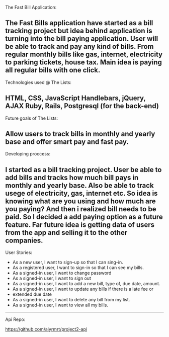 The Fast Bill Application:

The Fast Bills application have started as a bill tracking project but idea
behind application is turning into the bill paying application. User will be
able to track and pay any kind of bills. From regular monthly bills like gas,
internet, electricity to parking tickets, house tax. Main idea is paying all
regular bills with one click.
--------------------------------------------------------------------------------
Technologies used @ The Lists:

 HTML, CSS, JavaScript
Handlebars, jQuery, AJAX
Ruby, Rails, Postgresql (for the back-end)
--------------------------------------------------------------------------------
Future goals of The Lists:

Allow users to track bills  in monthly and yearly base and offer smart pay and
fast pay.
--------------------------------------------------------------------------------
Developing proccess:

I started as a bill tracking project. User be able to add bills and tracks
how much bill pays in monthly and yearly base. Also be able to track usege of
electricity, gas, internet etc. So idea is  knowing what are you using and how much
are you paying? And then i realized bill needs to be paid. So I decided a add
paying option as a future feature. Far future idea is getting data of users
from the app and selling it to the other companies.
--------------------------------------------------------------------------------
User Stories:

- As a new user, I want to sign-up so that I can sing-in.
- As a registered user, I want to sign-in so that I can see my bills.
- As a signed-in user, I want to change password
- As a signed-in user, I want to sign out
- As a signed-in user, I want to add a new bill, type of, due date, amount.
- As a signed-in user, I want to update any bills if there is a late fee or
- extended due date
- As a signed-in user, I want to delete any bill from my list.
- As a signed-in user, I want to view all my bills.
--------------------------------------------------------

Api  Repo:

https://github.com/alyrmrt/project2-api
